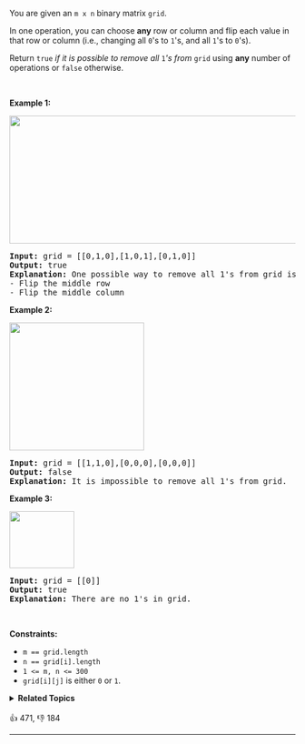 <p>You are given an <code>m x n</code> binary matrix <code>grid</code>.</p>

<p>In one operation, you can choose <strong>any</strong> row or column and flip each value in that row or column (i.e., changing all <code>0</code>'s to <code>1</code>'s, and all <code>1</code>'s to <code>0</code>'s).</p>

<p>Return <code>true</code><em> if it is possible to remove all </em><code>1</code><em>'s from </em><code>grid</code> using <strong>any</strong> number of operations or <code>false</code> otherwise.</p>

<p>&nbsp;</p> 
<p><strong class="example">Example 1:</strong></p> 
<img src="https://assets.leetcode.com/uploads/2022/01/03/image-20220103191300-1.png" style="width: 756px; height: 225px;" /> 
<pre>
<strong>Input:</strong> grid = [[0,1,0],[1,0,1],[0,1,0]]
<strong>Output:</strong> true
<strong>Explanation:</strong> One possible way to remove all 1's from grid is to:
- Flip the middle row
- Flip the middle column
</pre>

<p><strong class="example">Example 2:</strong></p> 
<img src="https://assets.leetcode.com/uploads/2022/01/03/image-20220103181204-7.png" style="width: 237px; height: 225px;" /> 
<pre>
<strong>Input:</strong> grid = [[1,1,0],[0,0,0],[0,0,0]]
<strong>Output:</strong> false
<strong>Explanation:</strong> It is impossible to remove all 1's from grid.
</pre>

<p><strong class="example">Example 3:</strong></p> 
<img src="https://assets.leetcode.com/uploads/2022/01/03/image-20220103181224-8.png" style="width: 114px; height: 100px;" /> 
<pre>
<strong>Input:</strong> grid = [[0]]
<strong>Output:</strong> true
<strong>Explanation:</strong> There are no 1's in grid.
</pre>

<p>&nbsp;</p> 
<p><strong>Constraints:</strong></p>

<ul> 
 <li><code>m == grid.length</code></li> 
 <li><code>n == grid[i].length</code></li> 
 <li><code>1 &lt;= m, n &lt;= 300</code></li> 
 <li><code>grid[i][j]</code> is either <code>0</code> or <code>1</code>.</li> 
</ul>

<details><summary><strong>Related Topics</strong></summary>Array | Math | Bit Manipulation | Matrix</details><br>

<div>👍 471, 👎 184<span style='float: right;'></span></div>

<div id="labuladong"><hr>

</div>

